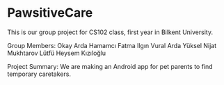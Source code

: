 # PawsitiveCare
This is our group project for CS102 class, first year in Bilkent University.


Group Members:
Okay Arda Hamamcı
Fatma Ilgın Vural
Arda Yüksel
Nijat Mukhtarov
Lütfü Heysem Kızıloğlu


Project Summary:
We are making an Android app for pet parents to find temporary caretakers.
